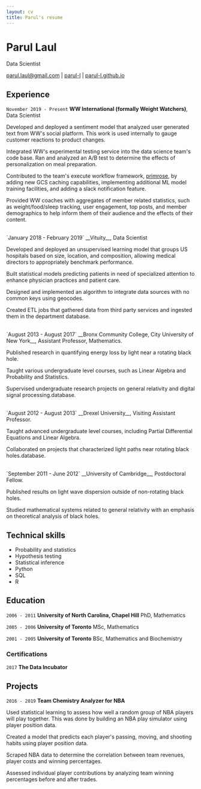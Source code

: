 ```yaml
---
layout: cv
title: Parul's resume
---
```



# Parul Laul
Data Scientist

<div id="webaddress">
<a href="mailto:parul.laul@gmail.com">parul.laul@gmail.com</a>
|
<i class="fa fa-github"></i> <a href="https://github.com/parul-l/">parul-l</a>
|
<i class="fa fa-home"></i> <a href="https://github.com/parul-l/">parul-l.github.io</a>
</div>



## Experience

`November 2019 - Present` 
__WW International (formally Weight Watchers)__, Data Scientist  

Developed and deployed a sentiment model that analyzed user generated text from WW's social platform. This work is used internally to gauge customer reactions to product changes. 

Integrated WW's experimental testing service into the data science team's code base. Ran and analyzed an A/B test to determine the effects of personalization on meal preparation.

Contributed to the team's execute workflow framework, [primrose](https://github.com/ww-tech/primrose), by adding new GCS caching capabilities, implementing additional ML model training facilities, and adding a slack notification feature.

Provided WW coaches with aggregates of member related statistics, such as weight/food/sleep tracking, user engagement, top posts, and member demographics  to help inform them of their audience and the effects of their content.  

<br>
`January 2018 - February 2019` 
__Vituity__, Data Scientist

Developed and deployed an unsupervised learning model that groups US hospitals based on size, location, and composition, allowing medical directors to appropriately benchmark performance.

Built statistical models predicting patients in need of specialized attention to enhance physician practices and patient care.

Designed and implemented an algorithm to integrate data sources with no common keys using geocodes.

Created ETL jobs that gathered data from third party services and ingested them in the department database.

<br>
`August 2013 - August 2017` 
__Bronx Community College, City University of New York__, Assistant Professor, Mathematics.

Published research in quantifying energy loss by light near a rotating black hole.

Taught various undergraduate level courses, such as Linear Algebra and Probability and Statistics.

Supervised undergraduate research projects on general relativity and digital signal processing.database.


<br>
`August 2012 - August 2013` 
__Drexel University__, Visiting Assistant Professor.

Taught advanced undergraduate level courses, including Partial Differential Equations and Linear Algebra.

Collaborated on projects that characterized light paths near rotating black holes.database.


<br>
`September 2011 - June 2012` 
__University of Cambridge__, Postdoctoral Fellow.

Published results on light wave dispersion outside of non-rotating black holes.

Studied mathematical systems related to general relativity with an emphasis on theoretical analysis of black holes.


## Technical skills

* Probability and statistics
* Hypothesis testing
* Statistical inference
* Python
* SQL
* R


## Education

`2006 - 2011`
__University of North Carolina, Chapel Hill__ PhD, Mathematics

`2005 - 2006`
__University of Toronto__ MSc, Mathematics

`2001 - 2005`
__University of Toronto__ BSc, Mathematics and Biochemistry 



### Certifications

`2017` __The Data Incubator__



## Projects

`2016 - 2019`
__Team Chemistry Analyzer for NBA__

Used statistical learning to assess how well a random group of NBA players will play together. This was done by building an NBA play simulator using player position data.

Created a model that predicts each player's passing, moving, and shooting habits using player position data.

Scraped NBA data to determine the correlation between team revenues, player costs and winning percentages.

Assessed individual player contributions by analyzing team winning percentages before and after trades.





<!-- ### Footer

Last updated: May 2013 -->
